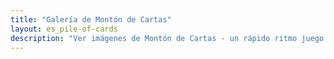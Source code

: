 ```yaml
---
title: "Galería de Montón de Cartas"
layout: es_pile-of-cards
description: "Ver imágenes de Montón de Cartas - un rápido ritmo juego de solitario para Windows, disponible gratis para Android (Google Play), Windows (Tienda Windows) y Tizen."
---
```

<amp-image-lightbox id="lightbox" layout="nodisplay"></amp-image-lightbox>
<amp-carousel height="200" layout="fixed-height" type="carousel">
	<amp-img src="https://www.osgoodemedia.com/es/images/pile-of-cards-01.jpg" width="300" height="200" alt="Montón de Cartas" on="tap:lightbox" role="button" tabindex="0"></amp-img>
	<amp-img src="https://www.osgoodemedia.com/es/images/pile-of-cards-02.jpg" width="300" height="200" alt="Montón de Cartas" on="tap:lightbox" role="button" tabindex="0"></amp-img>
	<amp-img src="https://www.osgoodemedia.com/es/images/pile-of-cards-03.jpg" width="300" height="200" alt="Montón de Cartas" on="tap:lightbox" role="button" tabindex="0"></amp-img>
	<amp-img src="https://www.osgoodemedia.com/es/images/pile-of-cards-04.jpg" width="300" height="200" alt="Montón de Cartas" on="tap:lightbox" role="button" tabindex="0"></amp-img>
	<amp-img src="https://www.osgoodemedia.com/es/images/pile-of-cards-05.jpg" width="300" height="200" alt="Montón de Cartas" on="tap:lightbox" role="button" tabindex="0"></amp-img>
	<amp-img src="https://www.osgoodemedia.com/es/images/pile-of-cards-06.jpg" width="300" height="200" alt="Montón de Cartas" on="tap:lightbox" role="button" tabindex="0"></amp-img>
	<amp-img src="https://www.osgoodemedia.com/es/images/pile-of-cards-07.jpg" width="300" height="200" alt="Montón de Cartas" on="tap:lightbox" role="button" tabindex="0"></amp-img>
	<amp-img src="https://www.osgoodemedia.com/es/images/pile-of-cards-08.jpg" width="300" height="200" alt="Montón de Cartas" on="tap:lightbox" role="button" tabindex="0"></amp-img>
</amp-carousel>